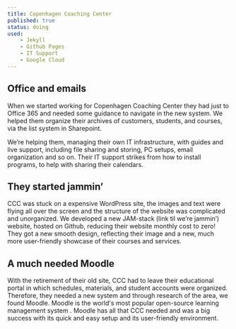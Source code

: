 ```yaml
---
title: Copenhagen Coaching Center
published: true
status: doing
used:
    - Jekyll
    - Github Pages
    - IT Support
    - Google Cloud
---
```


## Office and emails

When we started working for Copenhagen Coaching Center they had just to Office 365 and needed some guidance to navigate in the new system. We helped them organize their archives of customers, students, and courses, via the list system in Sharepoint. 

We’re helping them, managing their own IT infrastructure, with guides and live support, including file sharing and storing, PC setups, email organization and so on. Their IT support strikes from how to install programs, to help with sharing their calendars.


## They started jammin’

CCC was stuck on a expensive WordPress site, the images and text were flying all over the screen and the structure of the website was complicated and unorganized. We developed a new JAM-stack (link til we’re jammin’) website, hosted on Github, reducing their website monthly cost to zero! They got a new smooth design, reflecting their image and a new, much more user-friendly showcase of their courses and services.


## A much needed Moodle

With the retirement of their old site, CCC had to leave their educational portal in which schedules, materials, and student accounts were organized. Therefore, they needed a new system and through research of the area, we found Moodle. Moodle is the world's most popular open-source learning management system . Moodle has all that CCC needed and was a big success with its quick and easy setup and its user-friendly environment.